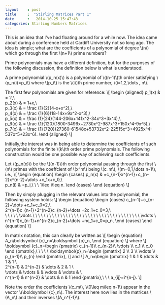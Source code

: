 ```yaml
---
layout    : post
title     :  "Stirling Matrices Part 1"
date      :   2014-10-25 15:47:43
categories: Stirling Numbers Matrices
---
```

This is an idea that I've had floating around for a while now. The idea came about during a conference held at Cardiff University
not so long ago. The idea is simple; what are the coefficients of a polynomial of degree \\(n\\) which go through the first \\(n+1\\) prime numbers? 

Prime polynomials may have a different definition, but for the purposes of the following discussion, the definition below is what is understood.

A prime polynomial \\(p\_n(x)\\) is a polynomial of \\((n-1)\\)th order satisfying \\(p\_n(i)=p\_i\\) where \\(p\_i\\) is the \\(i\\)th prime number, \\(i=1,2,\dots , n\\).

The first few polynomials are given for reference:
\\[ 
\begin {aligned}
p\_1(x) & = 2,\\\
p\_2(x) & = 1+x,\\\
p\_3(x) & = \frac {1}{2}(4-x+x^2),\\\
p\_4(x) & = \frac {1}{6}(18-14x+9x^2-x^3),\\\
p\_5(x) & = \frac {1}{24}(144-206x+141x^2-34x^3+3x^4),\\\
p\_6(x) & = \frac {1}{120}(1800-3496x+2730x^2-987x^3+150x^4-9x^5),\\\
p\_7(x) & = \frac {1}{720}(27360-61548x+53732x^2-22515x^3+4925x^4-537x^5+23x^6).
\end {aligned}
\\]

Initially,the interest was in being able to determine the coefficients of such polynomials for the finite \\(k\\)th order prime polynomials. The following construction would be one possible way of achieving such coefficients. 

Let \\(p\_n(x)\\) be the \\((n-1)\\)th order polynomial passing through the first \\(n\\) primes with the coeffcient of \\(x^m\\) being \\(c\_m\\), \\(m=0,1,\dots n-1\\), i.e.,
\\[
\begin {equation}
\begin {cases}
p\_n(x) & =c\_{n-1}x^{n-1}+c\_{n-2}x^{n-2}+\dots +c\_1x+c_0,\\\
p\_n(i) & =p\_i,\ \ \ 1\leq i\leq n.
\end {cases}
\end {equation}
\\]

Then by simply plugging in the relevant values into the polynomial, the following system holds:
\\[
\begin {equation}
\begin {cases}
c\_{n-1}+c\_{n-2}+\dots +c\_1+c\_0=2,\\\
2^{n-1}c\_{n-1}+2^{n-2}c\_{n-2}+\dots +2c\_1+c\_0=3,\\\
\ \ \ \ \ \vdots \ \ \ \ \ \ \ \ \ \ \ \ \ \ \ \ \ \ \ \ \ \ \ \ \ \ \ \ \ \ \ \ \ \ \ \ \ \ \ \vdots \\\
n^{n-1}c\_{n-1}+n^{n-2}c\_{n-2}+\dots +nc\_1+c\_0=p_n,
\end {cases}
\end {equation}
\\]

In matrix notation, this can clearly be written as
\\[
\begin {equation}
A\_n\boldsymbol {c}\_n=\boldsymbol {p}\_n,
\end {equation}
\\]
where
\\[
\boldsymbol {c}\_n=\begin {pmatrix}
c\_{n-1}\\\ c\_{n-2}\\\ \vdots \\\ c\_1 \\\ c\_0
\end {pmatrix},\ \ \ \ \ \boldsymbol{p}\_n=\begin {pmatrix}
2 \\\ 3 \\\ \vdots \\\ p\_{n-1}\\\ p\_{n}
\end {pmatrix},
\\]
and
\\[
A_n=\begin {pmatrix}
1 & 1 & \dots & 1 & 1 \\\
2^{n-1} & 2^{n-2} & \dots & 2 & 1 \\\
\vdots & \vdots & & \vdots & \vdots & \\\
n^{n-1} & n^{n-2} & \dots & n & 1 
\end {pmatrix},\ \ \ a_{ij}=i^{n-j}.
\\]

Note the order the coefficients \\(c\_m\\), \\(0\leq m\leq n-1\\) appear in the vector \\(\boldsymbol {c}\_n\\). The interest here now lies in the matrices \\(A\_n\\) and their inverses \\(A_n^{-1}\\).
